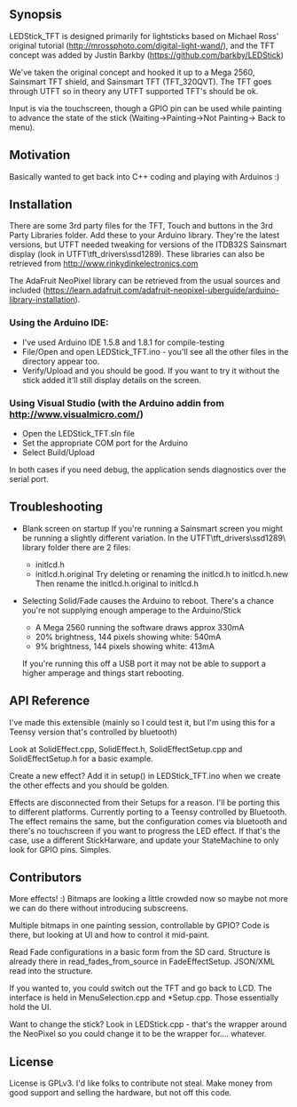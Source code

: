 ## Synopsis

LEDStick_TFT is designed primarily for lightsticks based on Michael Ross' original tutorial (http://mrossphoto.com/digital-light-wand/), and the TFT concept was added by Justin Barkby (https://github.com/barkby/LEDStick)

We've taken the original concept and hooked it up to a Mega 2560, Sainsmart TFT shield, and Sainsmart TFT (TFT_320QVT). The TFT goes through UTFT so in theory any UTFT supported TFT's should be ok.

Input is via the touchscreen, though a GPIO pin can be used while painting to advance the state of the stick (Waiting->Painting->Not Painting-> Back to menu).

## Motivation

Basically wanted to get back into C++ coding and playing with Arduinos :)

## Installation

There are some 3rd party files for the TFT, Touch and buttons in the 3rd Party Libraries folder. Add these to your Arduino library. They're the latest versions, but UTFT needed tweaking for versions of the ITDB32S Sainsmart display (look in UTFT\tft_drivers\ssd1289).
These libraries can also be retrieved from http://www.rinkydinkelectronics.com

The AdaFruit NeoPixel library can be retrieved from the usual sources and included (https://learn.adafruit.com/adafruit-neopixel-uberguide/arduino-library-installation).

### Using the Arduino IDE:
* I've used Arduino IDE 1.5.8 and 1.8.1 for compile-testing
* File/Open and open LEDStick_TFT.ino - you'll see all the other files in the directory appear too.
* Verify/Upload and you should be good. If you want to try it without the stick added it'll still display details on the screen.

### Using Visual Studio (with the Arduino addin from http://www.visualmicro.com/)
* Open the LEDStick_TFT.sln file
* Set the appropriate COM port for the Arduino
* Select Build/Upload

In both cases if you need debug, the application sends diagnostics over the serial port.

## Troubleshooting
* Blank screen on startup
	If you're running a Sainsmart screen you might be running a slightly different variation. In the UTFT\tft_drivers\ssd1289\ library folder there are 2 files:
	* initlcd.h
	* initlcd.h.original
    Try deleting or renaming the initlcd.h to initlcd.h.new
    Then rename the initlcd.h.original to initlcd.h

* Selecting Solid/Fade causes the Arduino to reboot.
	There's a chance you're not supplying enough amperage to the Arduino/Stick
	* A Mega 2560 running the software draws approx 330mA
	* 20% brightness, 144 pixels showing white: 540mA
	* 9% brightness, 144 pixels showing white: 413mA
	
	If you're running this off a USB port it may not be able to support a higher amperage and things start rebooting.

## API Reference

I've made this extensible (mainly so I could test it, but I'm using this for a Teensy version that's controlled by bluetooth)

Look at SolidEffect.cpp, SolidEffect.h, SolidEffectSetup.cpp and SolidEffectSetup.h for a basic example.

Create a new effect? Add it in setup() in LEDStick_TFT.ino when we create the other effects and you should be golden.

Effects are disconnected from their Setups for a reason. I'll be porting this to different platforms. Currently porting to a Teensy controlled by Bluetooth. The effect remains the same, but the configuration comes via bluetooth and there's no touchscreen if you want to progress the LED effect. If that's the case, use a different StickHarware, and update your StateMachine to only look for GPIO pins. Simples.

## Contributors

More effects! :) Bitmaps are looking a little crowded now so maybe not more we can do there without introducing subscreens. 

Multiple bitmaps in one painting session, controllable by GPIO? Code is there, but looking at UI and how to control it mid-paint.

Read Fade configurations in a basic form from the SD card. Structure is already there in read_fades_from_source in FadeEffectSetup. JSON/XML read into the structure. 

If you wanted to, you could switch out the TFT and go back to LCD. The interface is held in MenuSelection.cpp and *Setup.cpp. Those essentially hold the UI.

Want to change the stick? Look in LEDStick.cpp - that's the wrapper around the NeoPixel so you could change it to be the wrapper for.... whatever.

## License

License is GPLv3. I'd like folks to contribute not steal. Make money from good support and selling the hardware, but not off this code.